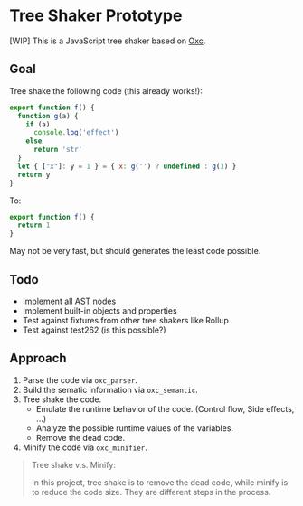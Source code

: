 # Tree Shaker Prototype

\[WIP\] This is a JavaScript tree shaker based on [Oxc](https://oxc.rs).

## Goal

Tree shake the following code (this already works!):

```js
export function f() {
  function g(a) {
    if (a)
      console.log('effect')
    else
      return 'str'
  }
  let { ["x"]: y = 1 } = { x: g('') ? undefined : g(1) }
  return y
}
```

To:

```js
export function f() {
  return 1
}
```

May not be very fast, but should generates the least code possible.

## Todo

- Implement all AST nodes
- Implement built-in objects and properties
- Test against fixtures from other tree shakers like Rollup
- Test against test262 (is this possible?)

## Approach

1. Parse the code via `oxc_parser`.
2. Build the sematic information via `oxc_semantic`.
3. Tree shake the code.
    - Emulate the runtime behavior of the code. (Control flow, Side effects, ...)
    - Analyze the possible runtime values of the variables.
    - Remove the dead code.
4. Minify the code via `oxc_minifier`.

> Tree shake v.s. Minify:
>
> In this project, tree shake is to remove the dead code, while minify is to reduce the code size. They are different steps in the process.
